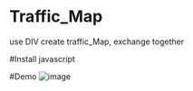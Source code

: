 # Traffic_Map
use DIV create traffic_Map,  exchange together

#Install
javascript

#Demo
![image](https://github.com/PatrickChou/traffic_Map/raw/master/traffic/canvas_two_last/traffic_Img.jpg)
